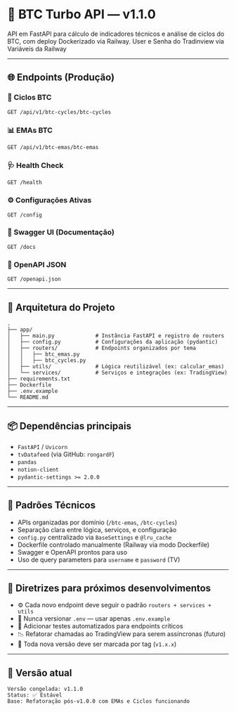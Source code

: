 
# 🧠 BTC Turbo API — v1.1.0

API em FastAPI para cálculo de indicadores técnicos e análise de ciclos do BTC, com deploy Dockerizado via Railway.
User e Senha do Tradinview via Variáveis da Railway

---

## 🌐 Endpoints (Produção)

### 🔁 Ciclos BTC
```
GET /api/v1/btc-cycles/btc-cycles
```

### 📊 EMAs BTC
```
GET /api/v1/btc-emas/btc-emas
```

### 🩺 Health Check
```
GET /health
```

### ⚙️ Configurações Ativas
```
GET /config
```

### 📘 Swagger UI (Documentação)
```
GET /docs
```

### 🧾 OpenAPI JSON
```
GET /openapi.json
```

---

## 🧱 Arquitetura do Projeto

```
.
├── app/
│   ├── main.py             # Instância FastAPI e registro de routers
│   ├── config.py           # Configurações da aplicação (pydantic)
│   ├── routers/            # Endpoints organizados por tema
│   │   ├── btc_emas.py
│   │   ├── btc_cycles.py
│   ├── utils/              # Lógica reutilizável (ex: calcular_emas)
│   └── services/           # Serviços e integrações (ex: TradingView)
├── requirements.txt
├── Dockerfile
├── .env.example
└── README.md
```

---

## 📦 Dependências principais

- `FastAPI` / `Uvicorn`
- `tvDatafeed` (via GitHub: `rongardF`)
- `pandas`
- `notion-client`
- `pydantic-settings >= 2.0.0`

---

## 🧠 Padrões Técnicos

- APIs organizadas por domínio (`/btc-emas`, `/btc-cycles`)
- Separação clara entre lógica, serviços, e configuração
- `config.py` centralizado via `BaseSettings` e `@lru_cache`
- Dockerfile controlado manualmente (Railway via modo Dockerfile)
- Swagger e OpenAPI prontos para uso
- Uso de query parameters para `username` e `password` (TV)

---

## 🚧 Diretrizes para próximos desenvolvimentos

- ⚙️ Cada novo endpoint deve seguir o padrão `routers + services + utils`
- 🔐 Nunca versionar `.env` — usar apenas `.env.example`
- 🧪 Adicionar testes automatizados para endpoints críticos
- 📉 Refatorar chamadas ao TradingView para serem assíncronas (futuro)
- 🔁 Toda nova versão deve ser marcada por tag (`v1.x.x`)

---

## 🧊 Versão atual

```text
Versão congelada: v1.1.0
Status: ✅ Estável
Base: Refatoração pós-v1.0.0 com EMAs e Ciclos funcionando
```
